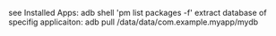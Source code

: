see Installed Apps:
  adb shell 'pm list packages -f'
extract database of specifig applicaiton:
adb pull /data/data/com.example.myapp/mydb
